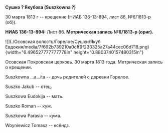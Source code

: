 **Сушко ? Якубова (Suszkowna ?)**

30 марта 1813 г -- крещение (НИАБ 136-13-894, лист 86, №6/1813-р (об)).

**НИАБ 136-13-894:** Лист 86. **Метрическая запись №6/1813-р (ориг).**

![](./Осовская волость/Горелое/Сушки/Якуб Евдокия/media/7f692b739210a0cff9f233325a27a44cec06d718.png){width="6.496527777777778in"
height="0.8803740157480315in"}

Осовская Покровская церковь. 30 марта 1813 года. Метрическая запись о
крещении.

Suszkowna \...a\...ita -- дочь родителей с деревни Горелое.

Suszko Jakub -- отец.

Suszkowa Eudokija -- мать.

Suszko Roman -- кум.

Suszkowa Parasia -- кума.

Woyniewicz Tomasz -- ксёндз.
